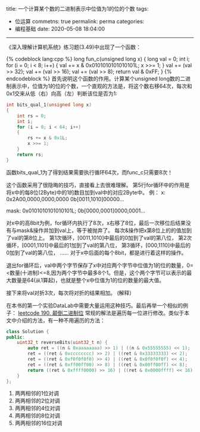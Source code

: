 title: 一个计算某个数的二进制表示中位值为1的位的个数
tags:
  - 位运算
commetns: true
permalink: perma
categories:
  - 编程基础
date: 2020-05-08 18:04:00
---
《深入理解计算机系统》练习题(3.49)中出现了一个函数：

{% codeblock lang:cpp %}
long fun_c(unsigned long x)
{
    long val = 0;
    int i;
    for (i = 0; i < 8; i++)
    {
        val += x & 0x0101010101010101L;
        x >>= 1;
    }
    val += (val >> 32);
    val += (val >> 16);
    val += (val >> 8);
    return val & 0xFF;
}
{% endcodeblock %}
首先说明这个函数的作用。计算某个unsigned long数的二进制表示中，位值为1的位的个数，一个直观的方法是，将这个数右移64次，每次和0x1交来从低（右）向高（左）判断该位是否为1:

```cpp
int bits_qual_1(unsigned long x)
{
    int rs = 0;
    int i;
    for (i = 0; i < 64; i++)
    {
        rs += x & 0x1L;
        x >>= 1;
    }
    return rs;
}
```

函数bits_qual_1为了得到结果需要执行循环64次，而func_c只需要8次！

这个函数采用了很隐晦的技巧，直接看上去很难理解。
第5行for循环中的作用是将x中的每8位(2Byte)中的1的数目加到val中的对应2Byte中。
例：
x:
0x2A00,0000,0000,0000
0b[0011,1010]00000...

mask:
0x0101010101010101L;
0b[0000,0001]0000,0001...

对x中的高8bit为例，for循环内执行了8次，x右移了8位，最后一次移位后结果没有与mask&操作并加到val上，等于被抛弃了。
每次&操作把x第8位上的的值加到了val的第8位上。
第1次循环，[0011,1010]中最后的0加到了val的第八位，
第2次循环，[0001,1101]中最后的1加到了val的第八位，
第3循环，[000,1110]中最后的0加到了val的第八位，
......
对于x中后面的每个8bit，都是进行着这样的操作。

退出for循环后，val中两个字节保存了x中对应两个字节中位值为1的位的数量，0=<数量(十进制)<=8,因为两个字节中最多8个1。但是，这个两个字节可以表示的最大数量是64(从1算起)，也就是整个x中位值为1的位的数量的最大值。

接下来将val对折3次，每次将对折的结果相加。
(解释）


在本书的第一个实验DataLab中需要大量运用这种技巧。最后再举一个相似的例子：
[leetcode 190. 颠倒二进制位](https://leetcode-cn.com/problems/reverse-bits/)
常规的解法是遍历每一位进行修改。类似于本文中介绍的方法，有一种不用遍历的方法：
```cpp
class Solution {
public:
    uint32_t reverseBits(uint32_t n) {
        auto ret = ((n & 0xaaaaaaaa) >> 1) | ((n & 0x55555555) << 1);
        ret = ((ret & 0xcccccccc) >> 2) | ((ret & 0x33333333) << 2);
        ret = ((ret & 0xf0f0f0f0) >> 4) | ((ret & 0x0f0f0f0f) << 4);
        ret = ((ret & 0xff00ff00) >> 8) | ((ret & 0x00ff00ff) << 8);
        return ((ret & 0xffff0000) >> 16) | ((ret & 0x0000ffff) << 16);
    }
};
```
1. 两两相邻的1位对调
2. 两两相邻的2位对调
3. 两两相邻的4位对调
4. 两两相邻的8位对调
5. 两两相邻的16位对调